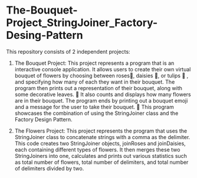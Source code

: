 # The-Bouquet-Project_StringJoiner_Factory-Desing-Pattern

This repository consists of 2 independent projects: 

1) The Bouquet Project: This project represents a program that is an interactive console application. It allows users to create their own virtual bouquet of flowers by choosing between roses🌹, daisies 🌼, or tulips 🌷 , and specifying how many of each they want in their bouquet. The program then prints out a representation of their bouquet, along with some decorative leaves. 🌿  It also counts and displays how many flowers are in their bouquet. The program ends by printing out a bouquet emoji and a message for the user to take their bouquet. 💐 This program showcases the combination of using the StringJoiner class and the Factory Design Pattern. 

2) The Flowers Project: This project represents the program that uses the StringJoiner class to concatenate strings with a comma as the delimiter. This code creates two StringJoiner objects, joinRoses and joinDaisies, each containing different types of flowers. It then merges these two StringJoiners into one, calculates and prints out various statistics such as total number of flowers, total number of delimiters, and total number of delimiters divided by two. 
